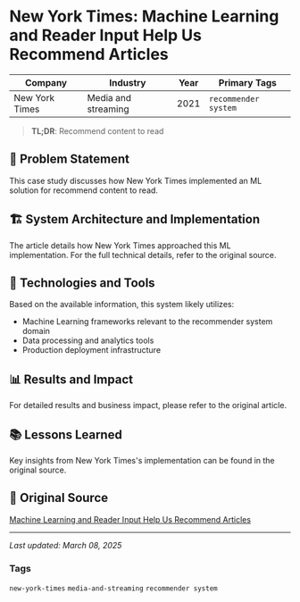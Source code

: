 # New York Times: Machine Learning and Reader Input Help Us Recommend Articles

| Company | Industry | Year | Primary Tags | 
|---------|----------|------|--------------|
| New York Times | Media and streaming | 2021 | `recommender system` |

> **TL;DR**: Recommend content to read

## 📝 Problem Statement

This case study discusses how New York Times implemented an ML solution for recommend content to read.

## 🏗️ System Architecture and Implementation

The article details how New York Times approached this ML implementation. For the full technical details, refer to the original source.

## 🔧 Technologies and Tools

Based on the available information, this system likely utilizes:

- Machine Learning frameworks relevant to the recommender system domain
- Data processing and analytics tools
- Production deployment infrastructure

## 📊 Results and Impact

For detailed results and business impact, please refer to the original article.

## 📚 Lessons Learned

Key insights from New York Times's implementation can be found in the original source.

## 🔗 Original Source

[Machine Learning and Reader Input Help Us Recommend Articles](https://open.nytimes.com/we-recommend-articles-with-a-little-help-from-our-friends-machine-learning-and-reader-input-e17e85d6cf04)

---

*Last updated: March 08, 2025*

### Tags

`new-york-times` `media-and-streaming` `recommender system`
